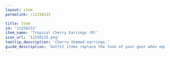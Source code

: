 ```yaml
---
layout: item
permalink: /11250133

title: Item
id: '11250133'
item_name: 'Tropical Cherry Earrings (M)'
icon_url: '11250133.png'
tooltip_description: 'Cherry-themed earrings.'
guide_description: 'Outfit items replace the look of your gear when equipped.'
---
```

